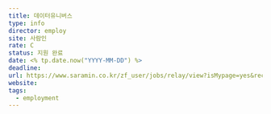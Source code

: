 ```yaml
---
title: 데이터유니버스
type: info
director: employ
site: 사람인
rate: C
status: 지원 완료
date: <% tp.date.now("YYYY-MM-DD") %>
deadline:
url: https://www.saramin.co.kr/zf_user/jobs/relay/view?isMypage=yes&rec_idx=51927103&recommend_ids=eJxNj7kRA1EIQ6txjgTiiF2I%2B%2B%2FCf7yeZcM3OkDC%2BFjFp4FXvYURVDpoF%2BbAsFhJxGKAqc2GzPsg%2F%2Bbw4K32qMNvlOjszeb5wx5ZAx7NYg3vuy2VzUG%2FVPbUVrUjbd%2Fo7uEOrAj3epij0naRnLF7y5S%2FgfwCQwtAEw%3D%3D&view_type=quick_complete&gz=1&t_ref_scnid=869&t_ref_content=SRI_050_APPLY-Q_AVA_RCT&t_ref=complete_layer&referNonce=935e3f6c0f0a6cd642bc&relayNonce=9eaf5cd16808f14d7dbb&immediately_apply_layer_open=n#seq=0
website:
tags:
  - employment
---
```







